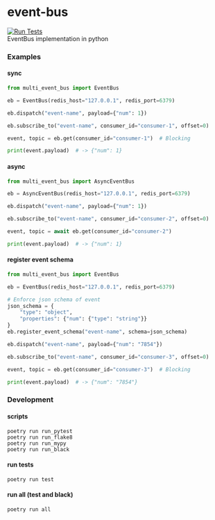 # event-bus
[![Run Tests](https://github.com/hvuhsg/event-bus/actions/workflows/test.yml/badge.svg)](https://github.com/hvuhsg/event-bus/actions/workflows/test.yml)  
EventBus implementation in python


### Examples
#### sync

```python
from multi_event_bus import EventBus

eb = EventBus(redis_host="127.0.0.1", redis_port=6379)

eb.dispatch("event-name", payload={"num": 1})

eb.subscribe_to("event-name", consumer_id="consumer-1", offset=0)

event, topic = eb.get(consumer_id="consumer-1")  # Blocking

print(event.payload)  # -> {"num": 1}
```
#### async

```python
from multi_event_bus import AsyncEventBus

eb = AsyncEventBus(redis_host="127.0.0.1", redis_port=6379)

eb.dispatch("event-name", payload={"num": 1})

eb.subscribe_to("event-name", consumer_id="consumer-2", offset=0)

event, topic = await eb.get(consumer_id="consumer-2")

print(event.payload)  # -> {"num": 1}
```
#### register event schema

```python
from multi_event_bus import EventBus

eb = EventBus(redis_host="127.0.0.1", redis_port=6379)

# Enforce json schema of event
json_schema = {
    "type": "object",
    "properties": {"num": {"type": "string"}}
}
eb.register_event_schema("event-name", schema=json_schema)

eb.dispatch("event-name", payload={"num": "7854"})

eb.subscribe_to("event-name", consumer_id="consumer-3", offset=0)

event, topic = eb.get(consumer_id="consumer-3")  # Blocking

print(event.payload)  # -> {"num": "7854"}
```

### Development
#### scripts
```commandline
poetry run run_pytest
poetry run run_flake8
poetry run run_mypy
poetry run run_black
```
#### run tests
```commandline
poetry run test
```

#### run all (test and black)
```commandline
poetry run all
```
